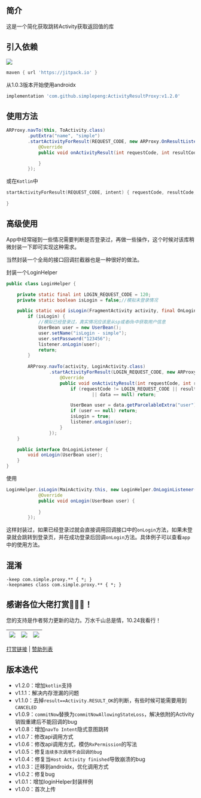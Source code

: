 ## 简介

这是一个简化获取跳转Activity获取返回值的库

## 引入依赖

[![](https://jitpack.io/v/simplepeng/ActivityResultProxy.svg)](https://jitpack.io/#simplepeng/ActivityResultProxy)

```groovy
maven { url 'https://jitpack.io' }
```

从1.0.3版本开始使用androidx

```groovy
implementation 'com.github.simplepeng:ActivityResultProxy:v1.2.0'
```

## 使用方法

```java
ARProxy.navTo(this, ToActivity.class)
        .putExtra("name", "simple")
        .startActivityForResult(REQUEST_CODE, new ARProxy.OnResultListener() {
            @Override
            public void onActivityResult(int requestCode, int resultCode,@Nullable Intent data) {

            }
        });
```

或在`Kotlin`中

```kotlin
startActivityForResult(REQUEST_CODE, intent) { requestCode, resultCode, data ->
    
}
```

## 高级使用

App中经常碰到一些情况需要判断是否登录过，再做一些操作，这个时候对该库稍微封装一下即可实现这种需求。

当然封装一个全局的接口回调拦截器也是一种很好的做法。

封装一个LoginHelper

```java
public class LoginHelper {

    private static final int LOGIN_REQUEST_CODE = 120;
    private static boolean isLogin = false;//模拟未登录情况

    public static void isLogin(FragmentActivity activity, final OnLoginListener listener) {
        if (isLogin) {
            //模拟已经登录过，真实情况应该是从sp或者db中获取用户信息
            UserBean user = new UserBean();
            user.setName("isLogin - simple");
            user.setPassword("123456");
            listener.onLogin(user);
            return;
        }
        
        ARProxy.navTo(activity, LoginActivity.class)
                .startActivityForResult(LOGIN_REQUEST_CODE, new ARProxy.OnResultListener() {
                    @Override
                    public void onActivityResult(int requestCode, int resultCode,@Nullable Intent data) {
                        if (requestCode != LOGIN_REQUEST_CODE || resultCode != Activity.RESULT_OK
                                || data == null) return;

                        UserBean user = data.getParcelableExtra("user");
                        if (user == null) return;
                        isLogin = true;
                        listener.onLogin(user);
                    }
                });
    }

    public interface OnLoginListener {
        void onLogin(UserBean user);
    }
}
```

使用

```java
LoginHelper.isLogin(MainActivity.this, new LoginHelper.OnLoginListener() {
            @Override
            public void onLogin(UserBean user) {
              
            }
        });
```

这样封装过，如果已经登录过就会直接调用回调接口中的`onLogin`方法，如果未登录就会跳转到登录页，并在成功登录后回调`onLogin`方法。具体例子可以查看`app`中的使用方法。

## 混淆

```
-keep com.simple.proxy.** { *; }
-keepnames class com.simple.proxy.** { *; }
```

## 感谢各位大佬打赏🙇🙇🙇！

您的支持是作者努力更新的动力。万水千山总是情，10.24我看行！

| ![](https://raw.githubusercontent.com/simplepeng/merge_pay_code/refs/heads/master/qrcode_alipay.jpg) | ![](https://raw.githubusercontent.com/simplepeng/merge_pay_code/refs/heads/master/qrcode_wxpay.png) | ![](https://raw.githubusercontent.com/simplepeng/merge_pay_code/refs/heads/master/qrcode_qqpay.png) |
| ------------------------------------------------------------ | ----- | ----- |

[打赏链接](https://simplepeng.com/merge_pay_code/) | [赞助列表](https://simplepeng.com/Sponsor/)

## 版本迭代

* v1.2.0：增加`kotlin`支持
* v1.1.1：解决内存泄漏的问题
* v1.1.0：去掉`result==Activity.RESULT_OK`的判断，有些时候可能需要用到`CANCELED`
* v1.0.9：`commitNow`替换为`commitNowAllowingStateLoss`，解决依附的Activity销毁重建后不能回调的bug
* v1.0.8：增加`navTo Intent`隐式意图跳转
* v1.0.7：修改api调用方式
* v1.0.6：修改api调用方式，模仿`RxPermission`的写法
* v1.0.5：修复`连续多次调用不会回调的bug`
* v1.0.4：修复当`Host Activity finished`导致崩溃的bug
* v1.0.3：迁移到androidx，优化调用方式
* v1.0.2：修复bug
* v1.0.1：增加loginHelper封装样例
* v1.0.0：首次上传